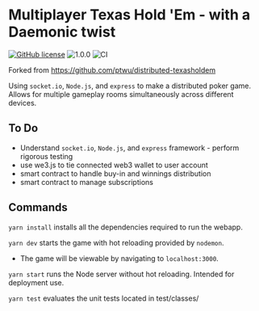 # Multiplayer Texas Hold 'Em - with a Daemonic twist
[![GitHub license](https://img.shields.io/github/license/Naereen/StrapDown.js.svg)](https://github.com/ptwu/distributed-texasholdem/blob/master/LICENSE)
![1.0.0](https://img.shields.io/badge/version-1.0.0-blue.svg)
![CI](https://github.com/ptwu/distributed-texasholdem/workflows/CI/badge.svg)

Forked from https://github.com/ptwu/distributed-texasholdem

Using `socket.io`, `Node.js`, and `express` to make a distributed poker game. Allows for multiple
gameplay rooms simultaneously across different devices.

## To Do
- Understand `socket.io`, `Node.js`, and `express` framework - perform rigorous testing
- use we3.js to tie connected web3 wallet to user account
- smart contract to handle buy-in and winnings distribution
- smart contract to manage subscriptions



## Commands
`yarn install` installs all the dependencies required to run the webapp.

`yarn dev` starts the game with hot reloading provided by `nodemon`.
  - The game will be viewable by navigating to `localhost:3000`.

`yarn start` runs the Node server without hot reloading. Intended for deployment use.

`yarn test` evaluates the unit tests located in test/classes/

